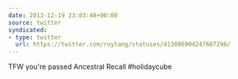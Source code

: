 ```yaml
---
date: 2013-12-19 23:03:48+00:00
source: twitter
syndicated:
- type: twitter
  url: https://twitter.com/roytang/statuses/413806904247607296/
---
```


TFW you're passed Ancestral Recall #holidaycube